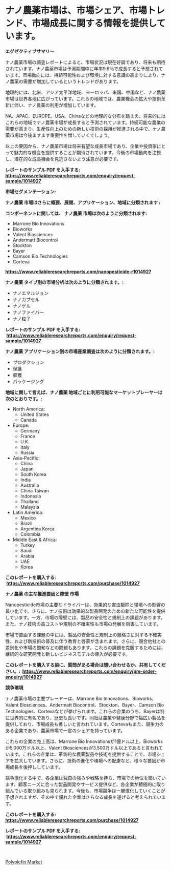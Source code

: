 <p><h1>ナノ農薬市場は、市場シェア、市場トレンド、市場成長に関する情報を提供しています。</h1></p><p><strong>エグゼクティブサマリー</strong></p>
<p><p>ナノ農薬市場の調査レポートによると、市場状況は現在好調であり、将来も期待されています。ナノ農薬市場は予測期間中に年率9.6％で成長すると予想されています。市場動向には、持続可能性および環境に対する意識の高まりにより、ナノ農薬の需要が増加しているというトレンドがあります。</p><p>地理的には、北米、アジア太平洋地域、ヨーロッパ、米国、中国など、ナノ農薬市場は世界各地に広がっています。これらの地域では、農業機会の拡大や技術革新に伴い、ナノ農薬の利用が増加しています。</p><p>NA、APAC、EUROPE、USA、Chinaなどの地理的な分布を踏まえ、将来的にはこれらの地域でナノ農薬市場が成長すると予測されています。持続可能な農業の需要が高まり、生産性向上のための新しい技術の採用が推進される中で、ナノ農薬市場は今後ますます重要性を増していくでしょう。</p><p>以上の要因から、ナノ農薬市場は将来有望な成長市場であり、企業や投資家にとって魅力的な機会を提供することが期待されています。今後の市場動向を注視し、潜在的な成長機会を見逃さないよう注意が必要です。</p></p>
<p><strong>レポートのサンプル PDF を入手する: <a href="https://www.reliableresearchreports.com/enquiry/request-sample/1014927">https://www.reliableresearchreports.com/enquiry/request-sample/1014927</a></strong></p>
<p><strong>市場セグメンテーション:</strong></p>
<p><strong> ナノ農薬 市場はさらに概要、展開、アプリケーション、地域に分類されます :</strong></p>
<p><strong>コンポーネントに関しては、 ナノ農薬 市場は次のように分類されます: &nbsp;</strong></p>
<p><ul><li>Marrone Bio Innovations</li><li>Bioworks</li><li>Valent Biosciences</li><li>Andermatt Biocontrol</li><li>Stockton</li><li>Bayer</li><li>Camson Bio Technologies</li><li>Corteva</li></ul></p>
<p><strong><a href="https://www.reliableresearchreports.com/nanopesticide-r1014927">https://www.reliableresearchreports.com/nanopesticide-r1014927</a></strong></p>
<p><strong> ナノ農薬 タイプ別の市場分析は次のように分類されます。:</strong></p>
<p><ul><li>ナノエマルジョン</li><li>ナノカプセル</li><li>ナノゲル</li><li>ナノファイバー</li><li>ナノ粒子</li></ul></p>
<p><strong>レポートのサンプル PDF を入手する: &nbsp;<a href="https://www.reliableresearchreports.com/enquiry/request-sample/1014927">https://www.reliableresearchreports.com/enquiry/request-sample/1014927</a></strong></p>
<p><strong> ナノ農薬 アプリケーション別の市場産業調査は次のように分類されます。:</strong></p>
<p><ul><li>プロダクション</li><li>保護</li><li>収穫</li><li>パッケージング</li></ul></p>
<p><strong>地域に関して言えば、ナノ農薬 地域ごとに利用可能なマーケットプレーヤーは次のとおりです。:</strong></p>
<p><ul>
    <li>
        North America:
        <ul>
            <li>United States</li>
            <li>Canada</li>
        </ul>
    </li>
    <li>
        Europe:
        <ul>
            <li>Germany</li>
            <li>France</li>
            <li>U.K.</li>
            <li>Italy</li>
            <li>Russia</li>
        </ul>
    </li>
    <li>
        Asia-Pacific:
        <ul>
            <li>China</li>
            <li>Japan</li>
            <li>South Korea</li>
            <li>India</li>
            <li>Australia</li>
            <li>China Taiwan</li>
            <li>Indonesia</li>
            <li>Thailand</li>
            <li>Malaysia</li>
        </ul>
    </li>
    <li>
        Latin America:
        <ul>
            <li>Mexico</li>
            <li>Brazil</li>
            <li>Argentina Korea</li>
            <li>Colombia</li>
        </ul>
    </li>
    <li>
        Middle East & Africa:
        <ul>
            <li>Turkey</li>
            <li>Saudi</li>
            <li>Arabia</li>
            <li>UAE</li>
            <li>Korea</li>
        </ul>
    </li>
    </ul></p>
<p><strong>このレポートを購入する: &nbsp;<a href="https://www.reliableresearchreports.com/purchase/1014927">https://www.reliableresearchreports.com/purchase/1014927</a></strong></p>
<p><strong>ナノ農薬 の主な推進要因と障壁 市場</strong></p>
<p><p>Nanopesticide市場の主要なドライバーは、効果的な害虫駆除と環境への影響の最小化です。さらに、ナノ技術は効果的な製品開発のための新たな可能性を提供しています。一方、市場の障壁には、製品の安全性と規制上の課題があります。また、ナノ技術の高コストや規制の不確実性も市場の発展を阻害しています。</p><p>市場で直面する課題の中には、製品の安全性と規制上の厳格さに対する不確実性、および新技術の普及に伴う教育と啓蒙が含まれます。さらに、競合他社との差別化や市場の飽和などの問題もあります。これらの課題を克服するためには、継続的な研究開発と新しいビジネスモデルの導入が必要です。</p></p>
<p><strong>このレポートを購入する前に、質問がある場合は問い合わせるか、共有してください。:&nbsp; <a href="https://www.reliableresearchreports.com/enquiry/pre-order-enquiry/1014927">https://www.reliableresearchreports.com/enquiry/pre-order-enquiry/1014927</a></strong></p>
<p><strong>競争環境</strong></p>
<p><p>ナノ農薬市場の主要プレーヤーは、Marrone Bio Innovations、Bioworks、Valent Biosciences、Andermatt Biocontrol、Stockton、Bayer、Camson Bio Technologies、Cortevaなどが挙げられます。これらの企業のうち、Bayerは特に世界的に有名であり、歴史も長いです。同社は農業や健康分野で幅広い製品を提供しており、市場成長も著しいと言われています。Cortevaもまた、競争力のある企業であり、農薬市場で一定のシェアを持っています。</p><p>これらの企業の売上高は、Marrone Bio Innovationsが1億ドル以上、Bioworksが5,000万ドル以上、Valent Biosciencesが3,500万ドル以上であると言われています。これらの企業は、革新的な農薬製品や技術を提供することで、市場シェアを拡大しています。さらに、技術の進化や環境への配慮など、様々な要因が市場成長を後押ししています。</p><p>競争激化する中で、各企業は独自の強みや戦略を持ち、市場での地位を築いています。顧客ニーズに合った製品開発やサービス提供など、各企業が積極的に取り組んでいる取り組みも見られます。今後も、市場競争は一層激化していくことが予想されますが、その中で優れた企業はさらなる成長を遂げると考えられています。</p></p>
<p><strong>このレポートを購入する: &nbsp; <a href="https://www.reliableresearchreports.com/purchase/1014927">https://www.reliableresearchreports.com/purchase/1014927</a></strong></p>
<p><strong>レポートのサンプル PDF を入手する: &nbsp;<a href="https://www.reliableresearchreports.com/enquiry/request-sample/1014927">https://www.reliableresearchreports.com/enquiry/request-sample/1014927</a></strong><strong></strong></p>
<p>&nbsp;</p>
<p><p><a href="https://glittery-fuchsia-86a.notion.site/Polyolefin-Market-Analysis-and-Market-Size-Global-Industry-Overview-Market-Segmentation-and-Foreca-c143380be6234e68aca9e910472ba406">Polyolefin Market</a></p></p>